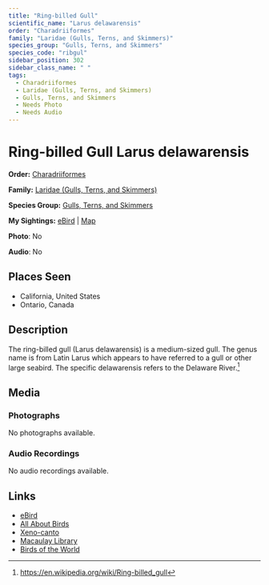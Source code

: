 ```yaml
---
title: "Ring-billed Gull"
scientific_name: "Larus delawarensis"
order: "Charadriiformes"
family: "Laridae (Gulls, Terns, and Skimmers)"
species_group: "Gulls, Terns, and Skimmers"
species_code: "ribgul"
sidebar_position: 302
sidebar_class_name: " "
tags: 
  - Charadriiformes
  - Laridae (Gulls, Terns, and Skimmers)
  - Gulls, Terns, and Skimmers
  - Needs Photo
  - Needs Audio
---
```


# Ring-billed Gull <span className='sci_name'>Larus delawarensis</span>

**Order:** [Charadriiformes](/tags/charadriiformes)

**Family:** [Laridae (Gulls, Terns, and Skimmers)](/tags/laridae-gulls-terns-and-skimmers)

**Species Group:** [Gulls, Terns, and Skimmers](/tags/gulls-terns-and-skimmers)

**My Sightings:** [eBird](https://ebird.org/lifelist?r=world&time=life&spp=ribgul) | [Map](/map?species_code=ribgul)

**Photo**: No 

**Audio**: No

## Places Seen

* California, United States
* Ontario, Canada

## Description
The ring-billed gull (Larus delawarensis) is a medium-sized gull. The genus name is from Latin Larus which appears to have referred to a gull or other large seabird. The specific delawarensis refers to the Delaware River.[^1]

[^1]: https://en.wikipedia.org/wiki/Ring-billed_gull

## Media
### Photographs
No photographs available.

### Audio Recordings
No audio recordings available.

## Links
* [eBird](https://ebird.org/species/ribgul) 
* [All About Birds](https://www.allaboutbirds.org/guide/ribgul) 
* [Xeno-canto](https://www.xeno-canto.org/species/larus-delawarensis) 
* [Macaulay Library](https://search.macaulaylibrary.org/catalog?taxonCode=ribgul&sort=rating_rank_desc)
* [Birds of the World](https://birdsoftheworld.org/bow/species/ribgul)
